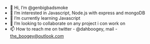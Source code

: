 - 👋 Hi, I’m @genbigbadsmoke
- 👀 I’m interested in Javascript, Node.js with express and mongoDB
- 🌱 I’m currently learning Javascript
- 💞️ I’m looking to collaborate on any project i con work on
- 📫 How to reach me on twitter - @dahboogey, mail - the_boogey@outlook.com

<!---
genbigbadsmoke/genbigbadsmoke is a ✨ special ✨ repository because its `README.md` (this file) appears on your GitHub profile.
You can click the Preview link to take a look at your changes.
--->
